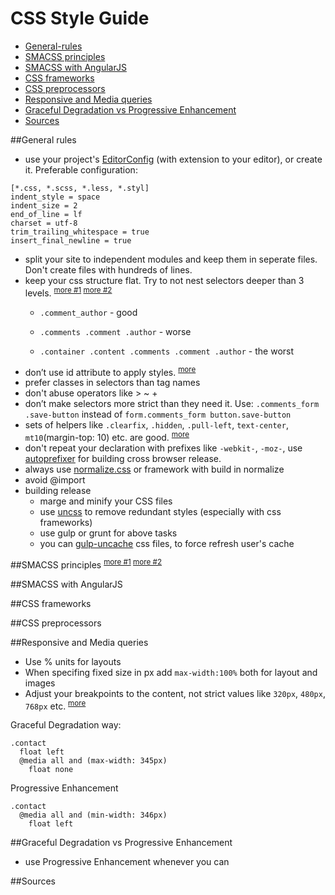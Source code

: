 # CSS Style Guide

- [General-rules](#general-rules)
- [SMACSS principles](#smacss-principles)
- [SMACSS with AngularJS](#smacss-with-angularjs)
- [CSS frameworks](#css-frameworks)
- [CSS preprocessors](#css-preprocessors)
- [Responsive and Media queries](#responsive-and-media-queries)
- [Graceful Degradation vs Progressive Enhancement](#graceful-degradation-vs-progressive-enhancement)
- [Sources](#sources)

##General rules
- use your project's [EditorConfig](http://editorconfig.org/) (with extension to your editor), or create it. Preferable configuration:
```
[*.css, *.scss, *.less, *.styl]
indent_style = space
indent_size = 2
end_of_line = lf
charset = utf-8
trim_trailing_whitespace = true
insert_final_newline = true
```
- split your site to independent modules and keep them in seperate files. 
  Don't create files with hundreds of lines. 
- keep your css structure flat. Try to not nest selectors deeper than 3 levels. <sup>[more #1](http://thesassway.com/intermediate/avoid-nested-selectors-for-more-modular-css) </sup>  <sup> [more #2](https://developer.mozilla.org/en-US/docs/Web/Guide/CSS/Writing_efficient_CSS)</sup>
  - `.comment_author` - good

  - `.comments .comment .author` - worse

  - `.container .content .comments .comment .author` - the worst
- don’t use id attribute to apply styles. <sup>[more](http://oli.jp/2011/ids/)</sup>
- prefer classes in selectors than tag names
- don't abuse operators like > ~ +
- don’t make selectors more strict than they need it. Use: `.comments_form .save-button` instead of `form.comments_form button.save-button`
- sets of helpers like `.clearfix`, `.hidden`, `.pull-left`, `text-center`, `mt10`(margin-top: 10) etc. are good. <sup>[more](http://www.smashingmagazine.com/2013/10/21/challenging-css-best-practices-atomic-approach/)</sup>
- don't repeat your declaration with prefixes like `-webkit-`, `-moz-`, use [autoprefixer](https://github.com/postcss/autoprefixer) for building cross browser release.
- always use [normalize.css](normalize.css) or framework with build in normalize
- avoid @import
- building release
  - marge and minify your CSS files
  - use [uncss](https://github.com/giakki/uncss) to remove redundant styles (especially with css frameworks)
  - use gulp or grunt for above tasks
  - you can [gulp-uncache](https://github.com/elmccd/gulp-uncache) css files, to force refresh user's cache

##SMACSS principles <sup>[more #1](http://smacss.com/) </sup> <sup> [more #2](https://github.com/jonathanpath/SASS-SMACSS)</sup>

##SMACSS with AngularJS

##CSS frameworks

##CSS preprocessors

##Responsive and Media queries

- Use % units for layouts
- When specifing fixed size in px add `max-width:100%` both for layout and images
- Adjust your breakpoints to the content, not strict values like `320px`, `480px`, `768px` etc. <sup>[more](http://bradfrostweb.com/blog/post/7-habits-of-highly-effective-media-queries/)</sup>

Graceful Degradation way:
```stylus
.contact
  float left
  @media all and (max-width: 345px)
    float none
```
Progressive Enhancement
```stylus
.contact
  @media all and (min-width: 346px)
    float left
```
##Graceful Degradation vs Progressive Enhancement
- use Progressive Enhancement whenever you can

##Sources
